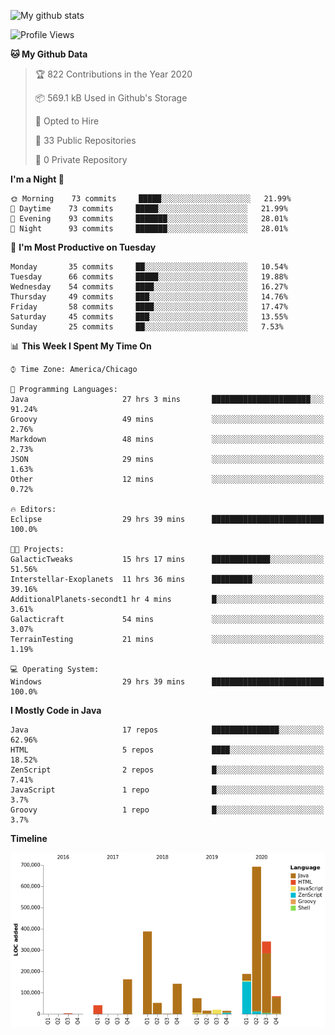 ![My github stats](https://github-readme-stats.vercel.app/api?username=romvoid95&theme=gruvbox&include_all_commits=true&show_icons=true")

<!--START_SECTION:waka-->
![Profile Views](http://img.shields.io/badge/Profile%20Views-7-blue)

**🐱 My Github Data** 

> 🏆 822 Contributions in the Year 2020
 > 
> 📦 569.1 kB Used in Github's Storage 
 > 
> 💼 Opted to Hire
 > 
> 📜 33 Public Repositories
 > 
> 🔑 0 Private Repository 
 > 
**I'm a Night 🦉** 

```text
🌞 Morning    73 commits     █████░░░░░░░░░░░░░░░░░░░░   21.99% 
🌆 Daytime    73 commits     █████░░░░░░░░░░░░░░░░░░░░   21.99% 
🌃 Evening    93 commits     ███████░░░░░░░░░░░░░░░░░░   28.01% 
🌙 Night      93 commits     ███████░░░░░░░░░░░░░░░░░░   28.01%

```
📅 **I'm Most Productive on Tuesday** 

```text
Monday       35 commits     ██░░░░░░░░░░░░░░░░░░░░░░░   10.54% 
Tuesday      66 commits     █████░░░░░░░░░░░░░░░░░░░░   19.88% 
Wednesday    54 commits     ████░░░░░░░░░░░░░░░░░░░░░   16.27% 
Thursday     49 commits     ███░░░░░░░░░░░░░░░░░░░░░░   14.76% 
Friday       58 commits     ████░░░░░░░░░░░░░░░░░░░░░   17.47% 
Saturday     45 commits     ███░░░░░░░░░░░░░░░░░░░░░░   13.55% 
Sunday       25 commits     ██░░░░░░░░░░░░░░░░░░░░░░░   7.53%

```


📊 **This Week I Spent My Time On** 

```text
⌚︎ Time Zone: America/Chicago

💬 Programming Languages: 
Java                     27 hrs 3 mins       ██████████████████████░░░   91.24% 
Groovy                   49 mins             ░░░░░░░░░░░░░░░░░░░░░░░░░   2.76% 
Markdown                 48 mins             ░░░░░░░░░░░░░░░░░░░░░░░░░   2.73% 
JSON                     29 mins             ░░░░░░░░░░░░░░░░░░░░░░░░░   1.63% 
Other                    12 mins             ░░░░░░░░░░░░░░░░░░░░░░░░░   0.72%

🔥 Editors: 
Eclipse                  29 hrs 39 mins      █████████████████████████   100.0%

🐱‍💻 Projects: 
GalacticTweaks           15 hrs 17 mins      █████████████░░░░░░░░░░░░   51.56% 
Interstellar-Exoplanets  11 hrs 36 mins      █████████░░░░░░░░░░░░░░░░   39.16% 
AdditionalPlanets-secondt1 hr 4 mins         █░░░░░░░░░░░░░░░░░░░░░░░░   3.61% 
Galacticraft             54 mins             ░░░░░░░░░░░░░░░░░░░░░░░░░   3.07% 
TerrainTesting           21 mins             ░░░░░░░░░░░░░░░░░░░░░░░░░   1.19%

💻 Operating System: 
Windows                  29 hrs 39 mins      █████████████████████████   100.0%

```

**I Mostly Code in Java** 

```text
Java                     17 repos            ███████████████░░░░░░░░░░   62.96% 
HTML                     5 repos             ████░░░░░░░░░░░░░░░░░░░░░   18.52% 
ZenScript                2 repos             █░░░░░░░░░░░░░░░░░░░░░░░░   7.41% 
JavaScript               1 repo              █░░░░░░░░░░░░░░░░░░░░░░░░   3.7% 
Groovy                   1 repo              █░░░░░░░░░░░░░░░░░░░░░░░░   3.7%

```


**Timeline**

![Chart not found](https://github.com/ROMVoid95/ROMVoid95/blob/master/charts/bar_graph.png) 


<!--END_SECTION:waka-->
